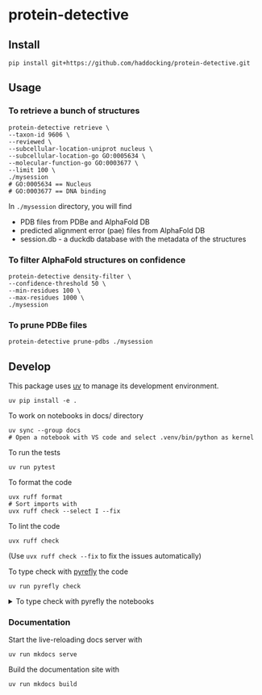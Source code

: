 # protein-detective

## Install

```shell
pip install git+https://github.com/haddocking/protein-detective.git
```

## Usage

### To retrieve a bunch of structures

```shell
protein-detective retrieve \
--taxon-id 9606 \
--reviewed \
--subcellular-location-uniprot nucleus \
--subcellular-location-go GO:0005634 \
--molecular-function-go GO:0003677 \
--limit 100 \
./mysession
# GO:0005634 == Nucleus
# GO:0003677 == DNA binding
```
In `./mysession` directory, you will find 
- PDB files from PDBe and AlphaFold DB
- predicted alignment error (pae) files from AlphaFold DB
- session.db - a duckdb database with the metadata of the structures

### To filter AlphaFold structures on confidence

```shell
protein-detective density-filter \
--confidence-threshold 50 \
--min-residues 100 \
--max-residues 1000 \
./mysession
```


### To prune PDBe files

```shell
protein-detective prune-pdbs ./mysession
```

## Develop

This package uses [uv](https://docs.astral.sh/uv) to manage its development environment.

```shell
uv pip install -e .
```

To work on notebooks in docs/ directory

```shell
uv sync --group docs
# Open a notebook with VS code and select .venv/bin/python as kernel
```

To run the tests

```shell
uv run pytest
```

To format the code

```shell
uvx ruff format
# Sort imports with
uvx ruff check --select I --fix
```

To lint the code

```shell
uvx ruff check
```
(Use `uvx ruff check --fix` to fix the issues automatically)


To type check with [pyrefly](https://pyrefly.org/) the code

```shell
uv run pyrefly check
```

<details>
<summary>To type check with pyrefly the notebooks</summary>

Pyrefly does not support notebooks yet, so we need to convert them to python scripts and then run pyrefly on them.

```shell
uv run --group docs jupyter nbconvert --to python docs/*.ipynb
# Comment out magic commands
sed -i 's/^get_ipython/# get_ipython/' docs/*.py
uv run pyrefly check docs/*.py
rm docs/*.py
```

</details>

### Documentation

Start the live-reloading docs server with

```shell
uv run mkdocs serve
```
Build the documentation site with

```shell
uv run mkdocs build
```
